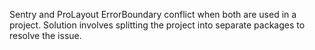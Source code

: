 Sentry and ProLayout ErrorBoundary conflict when both are used in a project. Solution involves splitting the project into separate packages to resolve the issue.
